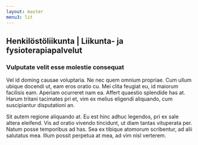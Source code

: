```yaml
---
layout: master
menu3: lit
---
```

## Henkilöstöliikunta | Liikunta- ja fysioterapiapalvelut
### Vulputate velit esse molestie consequat
Vel id doming causae voluptaria. Ne nec quem omnium propriae. Cum ullum ubique docendi ut, eam eros oratio cu. Mei clita feugiat eu, id maiorum facilisis eam. Aperiam ocurreret nam ea. Affert quaestio splendide has at. Harum tritani tacimates pri et, vim ex melius eligendi aliquando, cum suscipiantur disputationi an.

Sit autem regione aliquando at. Eu est hinc adhuc legendos, pri ex sale altera eleifend. Vis ad oratio vivendo tincidunt, ut diam tantas vituperata per. Natum posse temporibus ad has. Sea ex tibique atomorum scribentur, ad alii salutatus mea. Illum possit perpetua at mea, ad vim nisl verterem.